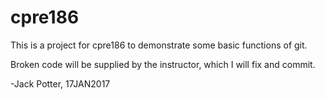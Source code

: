 # cpre186

This is a project for cpre186 to demonstrate some basic functions of git.

Broken code will be supplied by the instructor, which I will fix and commit.

-Jack Potter, 17JAN2017
